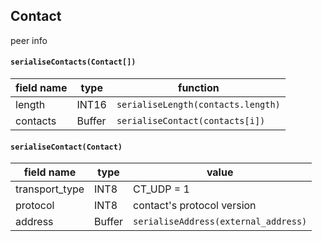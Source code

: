 ## Contact

peer info

#### `serialiseContacts(Contact[])`

| field name | type | function |
| --- | --- | --- |
| length | INT16 | `serialiseLength(contacts.length)` |
| contacts | Buffer | `serialiseContact(contacts[i])` |

#### `serialiseContact(Contact)`

| field name | type | value |
| --- | --- | --- |
| transport_type | INT8 | CT_UDP = 1 |
| protocol | INT8 | contact's protocol version |
| address | Buffer | `serialiseAddress(external_address)` |
